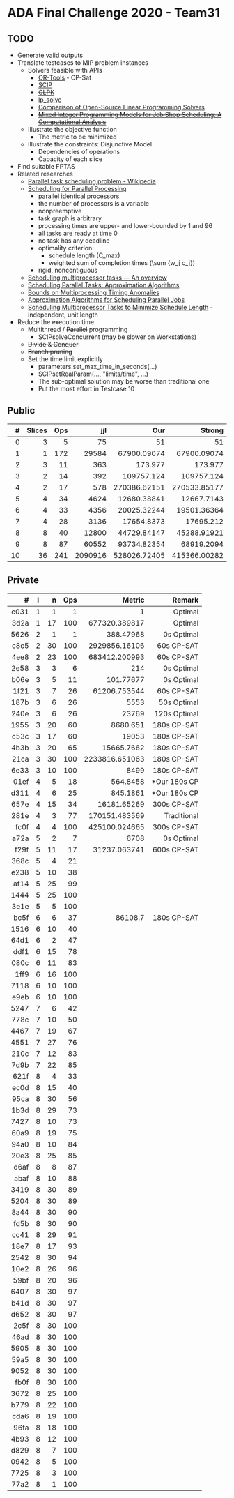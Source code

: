 # ADA Final Challenge 2020 - Team31 #

## TODO
* Generate valid outputs
* Translate testcases to MIP problem instances
    * Solvers feasible with APIs
        * [OR-Tools](https://developers.google.com/optimization "Google OR-Tools") - CP-Sat
        * [SCIP](https://www.scipopt.org/ "Solving Constraint Integer Programs")
        * ~~[GLPK](https://www.gnu.org/software/glpk/ "GNU Linear Programming Kit")~~
        * ~~[lp_solve](http://lpsolve.sourceforge.net/5.5/ "MILP solver")~~
        * [Comparison of Open-Source Linear Programming Solvers](https://prod-ng.sandia.gov/techlib-noauth/access-control.cgi/2013/138847.pdf)
        * ~~[Mixed Integer Programming Models for Job Shop Scheduling: A Computational Analysis](https://tidel.mie.utoronto.ca/pubs/JSP_CandOR_2016.pdf)~~
    * Illustrate the objective function
        * The metric to be minimized
    * Illustrate the constraints: Disjunctive Model
        * Dependencies of operations
        * Capacity of each slice
* Find suitable FPTAS
* Related researches
    * [Parallel task scheduling problem - Wikipedia](https://en.wikipedia.org/wiki/Parallel_task_scheduling_problem)
    * [Scheduling for Parallel Processing](https://link.springer.com/book/10.1007%2F978-1-84882-310-5)
        * parallel identical processors
        * the number of processors is a variable
        * nonpreemptive
        * task graph is arbitrary
        * processing times are upper- and lower-bounded by 1 and 96
        * all tasks are ready at time 0
        * no task has any deadline
        * optimality criterion:
            * schedule length (C_max)
            * weighted sum of completion times (\sum {w_j c_j})
        * rigid, noncontiguous
    * [Scheduling multiprocessor tasks — An overview](https://www.sciencedirect.com/science/article/pii/0377221796001233)
    * [Scheduling Parallel Tasks: Approximation Algorithms](https://hal.inria.fr/hal-00003126/)
    * [Bounds on Multiprocessing Timing Anomalies](https://epubs.siam.org/doi/abs/10.1137/0117039)
    * [Approximation Algorithms for Scheduling Parallel Jobs](https://epubs.siam.org/doi/10.1137/080736491)
    * [Scheduling Multiprocessor Tasks to Minimize Schedule Length](https://ieeexplore.ieee.org/document/1676781) - independent, unit length
* Reduce the execution time
    * Multithread / ~~Parallel~~ programming
        * SCIPsolveConcurrent (may be slower on Workstations)
    * ~~Divide & Conquer~~
    * ~~Branch pruning~~
    * Set the time limit explicitly
        * parameters.set_max_time_in_seconds(...)
        * SCIPsetRealParam(..., "limits/time", ...)
        * The sub-optimal solution may be worse than traditional one
        * Put the most effort in Testcase 10

## Public
 \# | Slices | Ops |     jjl |          Our |       Strong | Remark
--: | -----: | --: | ------: | -----------: | -----------: | -----:
  0 |      3 |   5 |      75 |     51       |     51       |    Opt
  1 |      1 | 172 |   29584 |  67900.09074 |  67900.09074 |    Opt
  2 |      3 |  11 |     363 |    173.977   |    173.977   |    Opt
  3 |      2 |  14 |     392 | 109757.124   | 109757.124   |    Opt
  4 |      2 |  17 |     578 | 270386.62151 | 270533.85177 |    Opt
  5 |      4 |  34 |    4624 |  12680.38841 |  12667.7143  |   Weak
  6 |      4 |  33 |    4356 |  20025.32244 |  19501.36364 |   Weak
  7 |      4 |  28 |    3136 |  17654.8373  |  17695.212   | Strong
  8 |      8 |  40 |   12800 |  44729.84147 |  45288.91921 | Strong
  9 |      8 |  87 |   60552 |  93734.82354 |  68919.2094  |   Trad
 10 |     36 | 241 | 2090916 | 528026.72405 | 415366.00282 |   Trad

## Private
  \# | l |  n | Ops |          Metric |       Remark
---: | - | -: | --: | --------------: | -----------:
c031 | 1 |  1 |   1 |        1        |      Optimal
3d2a | 1 | 17 | 100 |   677320.389817 |      Optimal
5626 | 2 |  1 |   1 |      388.47968  |   0s Optimal
c8c5 | 2 | 30 | 100 |  2929856.16106  |   60s CP-SAT
4ee8 | 2 | 23 | 100 |   683412.200993 |   60s CP-SAT
2e58 | 3 |  3 |   6 |      214        |   0s Optimal
b06e | 3 |  5 |  11 |      101.77677  |   0s Optimal
1f21 | 3 |  7 |  26 |    61206.753544 |   60s CP-SAT
187b | 3 |  6 |  26 |     5553        |  50s Optimal
240e | 3 |  6 |  26 |    23769        | 120s Optimal
1955 | 3 | 20 |  60 |     8680.651    |  180s CP-SAT
c53c | 3 | 17 |  60 |    19053        |  180s CP-SAT
4b3b | 3 | 20 |  65 |    15665.7662   |  180s CP-SAT
21ca | 3 | 30 | 100 |  2233816.651063 |  180s CP-SAT
6e33 | 3 | 10 | 100 |     8499        |  180s CP-SAT
01ef | 4 |  5 |  18 |      564.8458   | *Our 180s CP
d311 | 4 |  6 |  25 |      845.1861   | *Our 180s CP
657e | 4 | 15 |  34 |    16181.65269  |  300s CP-SAT
281e | 4 |  3 |  77 |   170151.483569 |  Traditional
fc0f | 4 |  4 | 100 |   425100.024665 |  300s CP-SAT
a72a | 5 |  2 |   7 |     6708        |   0s Optimal
f29f | 5 | 11 |  17 |    31237.063741 |  600s CP-SAT
368c | 5 |  4 |  21
e238 | 5 | 10 |  38
af14 | 5 | 25 |  99
1444 | 5 | 25 | 100
3e1e | 5 |  5 | 100
bc5f | 6 |  6 |  37 |    86108.7      |  180s CP-SAT
1516 | 6 | 10 |  40
64d1 | 6 |  2 |  47
ddf1 | 6 | 15 |  78
080c | 6 | 11 |  83
1ff9 | 6 | 16 | 100
7118 | 6 | 10 | 100
e9eb | 6 | 10 | 100
5247 | 7 |  6 |  42
778c | 7 | 10 |  50
4467 | 7 | 19 |  67
4551 | 7 | 27 |  76
210c | 7 | 12 |  83
7d9b | 7 | 22 |  85
621f | 8 |  4 |  33
ec0d | 8 | 15 |  40
95ca | 8 | 30 |  56
1b3d | 8 | 29 |  73
7427 | 8 | 10 |  73
60a9 | 8 | 19 |  75
94a0 | 8 | 10 |  84
20e3 | 8 | 25 |  85
d6af | 8 |  8 |  87
abaf | 8 | 10 |  88
3419 | 8 | 30 |  89
5204 | 8 | 30 |  89
8a44 | 8 | 30 |  90
fd5b | 8 | 30 |  90
cc41 | 8 | 29 |  91
18e7 | 8 | 17 |  93
2542 | 8 | 30 |  94
10e2 | 8 | 26 |  96
59bf | 8 | 20 |  96
6407 | 8 | 30 |  97
b41d | 8 | 30 |  97
d652 | 8 | 30 |  97
2c5f | 8 | 30 | 100
46ad | 8 | 30 | 100
5905 | 8 | 30 | 100
59a5 | 8 | 30 | 100
9052 | 8 | 30 | 100
fb0f | 8 | 30 | 100
3672 | 8 | 25 | 100
b779 | 8 | 22 | 100
cda6 | 8 | 19 | 100
96fa | 8 | 18 | 100
4b93 | 8 | 12 | 100
d829 | 8 |  7 | 100
0942 | 8 |  5 | 100
7725 | 8 |  3 | 100
77a2 | 8 |  1 | 100
